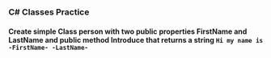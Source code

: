 ### C# Classes Practice

#### Create simple Class person with two public properties FirstName and LastName and public method Introduce that returns a string `Hi my name is -FirstName- -LastName-`
